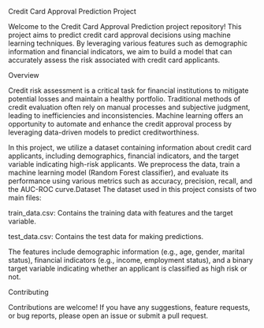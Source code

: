 Credit Card Approval Prediction Project

Welcome to the Credit Card Approval Prediction project repository! This project aims to predict credit card approval decisions using machine learning techniques. By leveraging various features such as demographic information and financial indicators, we aim to build a model that can accurately assess the risk associated with credit card applicants.

Overview

Credit risk assessment is a critical task for financial institutions to mitigate potential losses and maintain a healthy portfolio. Traditional methods of credit evaluation often rely on manual processes and subjective judgment, leading to inefficiencies and inconsistencies. Machine learning offers an opportunity to automate and enhance the credit approval process by leveraging data-driven models to predict creditworthiness.

In this project, we utilize a dataset containing information about credit card applicants, including demographics, financial indicators, and the target variable indicating high-risk applicants. We preprocess the data, train a machine learning model (Random Forest classifier), and evaluate its performance using various metrics such as accuracy, precision, recall, and the AUC-ROC curve.Dataset
The dataset used in this project consists of two main files:

train_data.csv: Contains the training data with features and the target variable.

test_data.csv: Contains the test data for making predictions.

The features include demographic information (e.g., age, gender, marital status), financial indicators (e.g., income, employment status), and a binary target variable indicating whether an applicant is classified as high risk or not.

Contributing

Contributions are welcome! If you have any suggestions, feature requests, or bug reports, please open an issue or submit a pull request.
